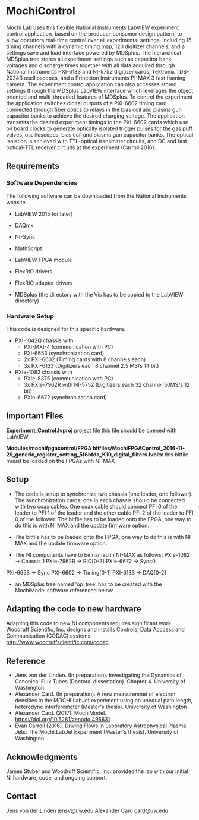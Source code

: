 # MochiControl
Mochi Lab uses this flexible National Instruments LabVIEW experiment control application, based on the producer-consumer design pattern, to allow operators real-time control over all experimental settings, including 16 timing channels with a dynamic timing map, 120 digitizer channels, and a settings save and load interface powered by MDSplus.
The hierarchical MDSplus tree stores all experiment settings such as capacitor bank voltages and discharge times together with all data acquired through National Instruments PXI-6133 and NI-5752 digitizer cards, Tektronix TDS-2024B oscilloscopes, and a Princeton Instruments PI-MAX 3 fast framing camera.
The experiment control application can also accesses stored settings through the MDSplus LabVIEW interface which leverages the object oriented and multi-threaded features of MDSplus.
To control the experiment the application switches digital outputs of a PXI-6602 timing card connected through fiber optics to relays in the bias coil and plasma gun capacitor banks to achieve the desired charging voltage.
The application transmits the desired experiment timings to the PXI-6602 cards which use on board clocks to generate optically isolated trigger pulses for the gas puff valves, oscilloscopes, bias coil and plasma gun capacitor banks.
The optical isolation is achieved with TTL-optical transmitter circuits, and DC and fast optical-TTL receiver circuits at the experiment (Carroll 2016).

## Requirements
### Software Dependencies
The following software can be downloaded from the National Instruments website.
* LabVIEW 2015 (or later)
* DAQmx
* NI-Sync
* MathScript
* LabVIEW FPGA module
* FlexRIO drivers
* FlexRIO adapter drivers

* MDSplus  (the directory with the Vis has to be copied to the LabVIEW directory)

### Hardware Setup
This code is designed for this specific hardware.
* PXI-1042Q chassis with
    * PXI-MXI-4 (communication with PC)
    * PXI-6653 (synchronization card)
    * 2x PXI-6602 (Timing cards with 8 channels each)
    * 3x PXI-6133 (Digitizers each 8 channel 2.5 MS/s 14 bit)
* PXIe-1082 chassis with
    * PXIe-8375 (communication with PC)
    * 3x PXIe-7962R with NI-5752 (Digitizers each 32 channel 50MS/s 12 bit)
    * PXIe-6672 (synchronization card)

## Important Files
**Experiment_Control.lvproj** project file this file should be opened with LabVIEW


**Modules/mochifpgacontrol/FPGA bitfiles/MochiFPGAControl_2016-11-29_generic_register_setting_5f6bfda_K10_digital_filters.lvbitx** this bitfile muust be loaded on the FPGAs with NI-MAX

## Setup
* The code is setup to synchronize two chassis (one leader, one follower).
The synchronization cards, one in each chassis should be connected with two coax cables.
One coax cable should connect PFI 0 of the leader to PFI 1 of the leader and the other cable PFI 2 of the leader to PFI 0 of the follower.
The bitfile has to be loaded onto the FPGA, one way to do this is with NI MAX and the update firmware option.

* The bitfile has to be loaded onto the FPGA, one way to do this is with NI MAX and the update firmware option.

* The NI components have to be named in NI-MAX as follows:
PXIe-1082 -> Chassis 1
PXIe-7962R -> RIO[0-2]
PXIe-6672 -> Sync0

PXI-6653 -> Sync
PXI-6602 -> Timing[0-1]
PXI-6133 -> DAQ[0-2]

* an MDSplus tree named 'op_tree' has to be created with the MochiModel software referenced below.

## Adapting the code to new hardware
Adapting this code to new NI components requires significant work.
Woodruff Scientific, Inc. designs and installs Controls, Data Acccess and Communication (CODAC) systems.
http://www.woodruffscientific.com/codac

## Reference
* Jens von der Linden. (In preparation). Investigating the Dynamics of Canonical Flux Tubes (Doctoral dissertation). Chapter 4. University of Washington.
* Alexander Card. (In preparation). A new measuremnet of electron densities in the MOCHI LabJet experiment using an unequal path length, heterodyne interferometer (Master's thesis). University of Washington
* Alexander Card. (2017). MochiModel. https://doi.org/10.5281/zenodo.495631
* Evan Carroll (2016). Driving Flows in Laboratory Astrophysical Plasma Jets: The Mochi.LabJet Experiment (Master's thesis). University of Washington.

## Acknowledgments
James Stuber and Woodruff Scientific, Inc. provided the lab with our initial NI hardware, code, and ongoing support.

## Contact
Jens von der Linden jensv@uw.edu
Alexander Card card@uw.edu

